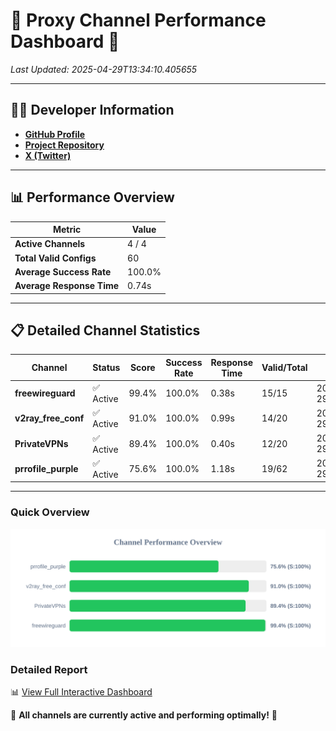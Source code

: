 # 🌟 Proxy Channel Performance Dashboard 🌟

_Last Updated: 2025-04-29T13:34:10.405655_

---

## 👩‍💻 Developer Information

- **[GitHub Profile](https://github.com/4n0nymou3)**  
- **[Project Repository](https://github.com/4n0nymou3/multi-proxy-config-fetcher)**  
- **[X (Twitter)](https://x.com/4n0nymou3)**  

---

## 📊 Performance Overview

| Metric                | Value       |
|-----------------------|-------------|
| **Active Channels**   | 4 / 4       |
| **Total Valid Configs** | 60          |
| **Average Success Rate** | 100.0%      |
| **Average Response Time** | 0.74s       |

---

## 📋 Detailed Channel Statistics

| Channel          | Status     | Score  | Success Rate | Response Time | Valid/Total | Last Success               |
|------------------|------------|--------|--------------|---------------|-------------|----------------------------|
| **freewireguard**  | ✅ Active  | 99.4%  | 100.0% | 0.38s         | 15/15       | 2025-04-29T13:34:10.404105 |
| **v2ray_free_conf**  | ✅ Active  | 91.0%  | 100.0% | 0.99s         | 14/20       | 2025-04-29T13:34:09.562740 |
| **PrivateVPNs**  | ✅ Active  | 89.4%  | 100.0% | 0.40s         | 12/20       | 2025-04-29T13:34:09.994007 |
| **prrofile_purple**  | ✅ Active  | 75.6%  | 100.0% | 1.18s         | 19/62       | 2025-04-29T13:34:08.542668 |

---

### Quick Overview
<div align="center">
  <a href="https://raw.githubusercontent.com/nullluser/NullRepo/refs/heads/main/assets/channel_stats_chart.svg">
    <img src="https://raw.githubusercontent.com/nullluser/NullRepo/refs/heads/main/assets/channel_stats_chart.svg" alt="Source Performance Statistics" width="800">
  </a>
</div>

### Detailed Report
📊 [View Full Interactive Dashboard](https://htmlpreview.github.io/?https://github.com/nullluser/NullRepo/blob/main/assets/performance_report.html)

🎉 **All channels are currently active and performing optimally!** 🎉
